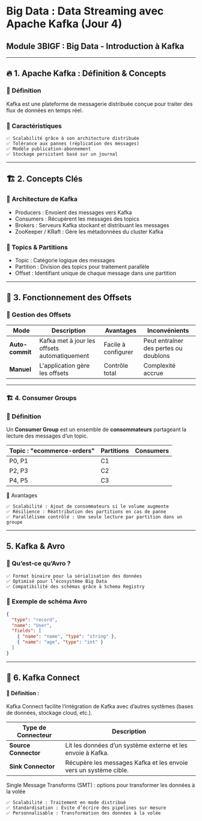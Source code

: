 # Big Data : Data Streaming avec Apache Kafka (Jour 4)
## Module 3BIGF : Big Data - Introduction à Kafka
---
## 🔥 1. Apache Kafka : Définition & Concepts
### 🔹 Définition

Kafka est une plateforme de messagerie distribuée conçue pour traiter des flux de données en temps réel.
### 🔹 Caractéristiques

    ✅ Scalabilité grâce à son architecture distribuée
    ✅ Tolérance aux pannes (réplication des messages)
    ✅ Modèle publication-abonnement
    ✅ Stockage persistant basé sur un journal

---
## 🏗 2. Concepts Clés
### 📌 Architecture de Kafka

- Producers : Envoient des messages vers Kafka
- Consumers : Récupèrent les messages des topics
- Brokers : Serveurs Kafka stockant et distribuant les messages
- ZooKeeper / KRaft : Gère les métadonnées du cluster Kafka

### 📌 Topics & Partitions

- Topic : Catégorie logique des messages
- Partition : Division des topics pour traitement parallèle
- Offset : Identifiant unique de chaque message dans une partition

---

## 🔄 3. Fonctionnement des Offsets

### 📌 Gestion des Offsets

| Mode          | Description                                    | Avantages               | Inconvénients                     |
|--------------|--------------------------------|----------------------|--------------------------------|
| **Auto-commit** | Kafka met à jour les offsets automatiquement | Facile à configurer | Peut entraîner des pertes ou doublons |
| **Manuel**    | L'application gère les offsets                 | Contrôle total        | Complexité accrue                 |

---

### 🏗 4. Consumer Groups

### 📌 Définition

Un **Consumer Group** est un ensemble de **consommateurs** partageant la lecture des messages d’un topic.

| Topic : "ecommerce-orders" | Partitions | Consumers |
|----------------------------|------------|------------|
| P0, P1 | C1 |
| P2, P3 | C2 |
| P4, P5 | C3 |


🔹 Avantages

    ✅ Scalabilité : Ajout de consommateurs si le volume augmente
    ✅ Résilience : Réattribution des partitions en cas de panne
    ✅ Parallélisme contrôlé : Une seule lecture par partition dans un groupe

---
## 5. Kafka & Avro
### 📌 Qu’est-ce qu’Avro ?

    ✅ Format binaire pour la sérialisation des données
    ✅ Optimisé pour l’écosystème Big Data
    ✅ Compatibilité des schémas grâce à Schema Registry

### 📌 Exemple de schéma Avro

```json
{
  "type": "record",
  "name": "User",
  "fields": [
    { "name": "name", "type": "string" },
    { "name": "age", "type": "int" }
  ]
}
```

---
## 🔄 6. Kafka Connect

#### 📌 Définition :

Kafka Connect facilite l’intégration de Kafka avec d’autres systèmes (bases de données, stockage cloud, etc.). 

| Type de Connecteur   | Description |
|----------------------|-------------|
| **Source Connector** | Lit les données d’un système externe et les envoie à Kafka. |
| **Sink Connector**   | Récupère les messages Kafka et les envoie vers un système cible. |

Single Message Transforms (SMT) : options pour transformer les données à la volée

    ✅ Scalabilité : Traitement en mode distribué
    ✅ Standardisation : Évite d’écrire des pipelines sur mesure
    ✅ Personnalisable : Transformation des données à la volée
